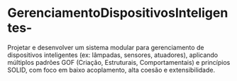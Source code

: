 # GerenciamentoDispositivosInteligentes-
Projetar e desenvolver um sistema modular para gerenciamento de dispositivos inteligentes (ex: lâmpadas, sensores, atuadores), aplicando múltiplos padrões GOF (Criação, Estruturais, Comportamentais) e princípios SOLID, com foco em baixo acoplamento, alta coesão e extensibilidade.
